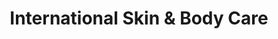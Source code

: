 ---
title: "International Skin & Body Care"
url: /laverton/international-skin-and-body-care/
shop: beauty
---